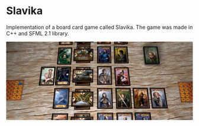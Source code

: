 # Slavika

Implementation of a board card game called Slavika. The game was made in C++ and SFML 2.1 library. 

![image](./slavika.png "Slavika")